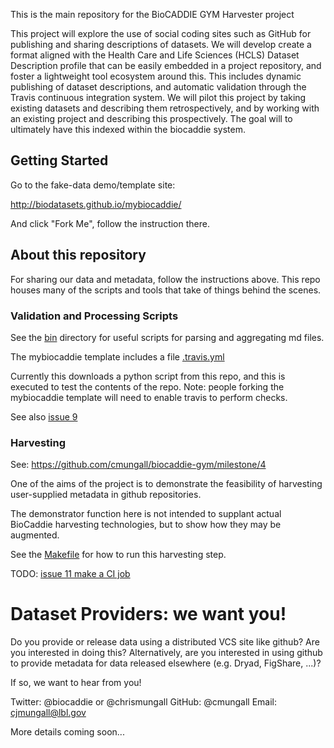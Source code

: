 This is the main repository for the BioCADDIE GYM Harvester project

This project will explore the use of social coding sites such as
GitHub for publishing and sharing descriptions of datasets. We will
develop create a format aligned with the Health Care and Life Sciences
(HCLS) Dataset Description profile that can be easily embedded in a
project repository, and foster a lightweight tool ecosystem around
this. This includes dynamic publishing of dataset descriptions, and
automatic validation through the Travis continuous integration
system. We will pilot this project by taking existing datasets and
describing them retrospectively, and by working with an existing
project and describing this prospectively. The goal will to ultimately
have this indexed within the biocaddie system.

## Getting Started

Go to the fake-data demo/template site:

http://biodatasets.github.io/mybiocaddie/

And click "Fork Me", follow the instruction there.

## About this repository

For sharing our data and metadata, follow the instructions above. This
repo houses many of the scripts and tools that take of things behind
the scenes.

### Validation and Processing Scripts

See the [bin](bin) directory for useful scripts for parsing and
aggregating md files.

The mybiocaddie template includes a file [.travis.yml](https://github.com/biodatasets/mybiocaddie/blob/gh-pages/.travis.yml)

Currently this downloads a python script from this repo, and this is
executed to test the contents of the repo. Note: people forking the
mybiocaddie template will need to enable travis to perform checks.

See also [issue 9](https://github.com/cmungall/biocaddie-gym/issues/9)

### Harvesting

See: https://github.com/cmungall/biocaddie-gym/milestone/4

One of the aims of the project is to demonstrate the feasibility of
harvesting user-supplied metadata in github repositories.

The demonstrator function here is not intended to supplant actual
BioCaddie harvesting technologies, but to show how they may be
augmented.

See the [Makefile](Makefile) for how to run this harvesting step.

TODO: [issue 11 make a CI job](https://github.com/cmungall/biocaddie-gym/issues/11)

# Dataset Providers: we want you!

Do you provide or release data using a distributed VCS site like
github? Are you interested in doing this? Alternatively, are you
interested in using github to provide metadata for data released
elsewhere (e.g. Dryad, FigShare, ...)?

If so, we want to hear from you!

Twitter: @biocaddie or @chrismungall
GitHub: @cmungall
Email: cjmungall@lbl.gov

More details coming soon...

